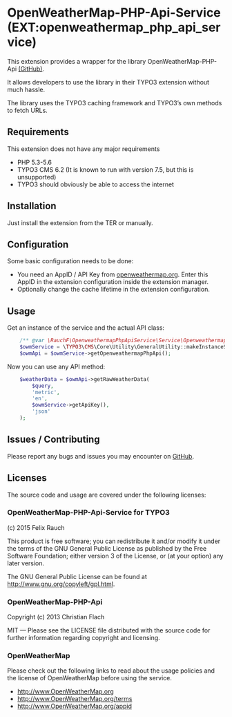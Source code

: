 # OpenWeatherMap-PHP-Api-Service (EXT:openweathermap\_php\_api\_service)

This extension provides a wrapper for the library OpenWeatherMap-PHP-Api [(GitHub)](https://github.com/cmfcmf/OpenWeatherMap-PHP-Api).

It allows developers to use the library in their TYPO3 extension without much hassle.

The library uses the TYPO3 caching framework and TYPO3’s own methods to fetch URLs.

## Requirements

This extension does not have any major requirements

- PHP 5.3-5.6
- TYPO3 CMS 6.2 (It is known to run with version 7.5, but this is unsupported)
- TYPO3 should obviously be able to access the internet

## Installation

Just install the extension from the TER or manually.

## Configuration

Some basic configuration needs to be done:

- You need an AppID / API Key from [openweathermap.org](http://openweathermap.org/). Enter this AppID in the extension configuration inside the extension manager.
- Optionally change the cache lifetime in the extension configuration.

## Usage

Get an instance of the service and the actual API class:
```php
    /** @var \RauchF\OpenweathermapPhpApiService\Service\OpenweathermapPhpApiService $owmService */
    $owmService = \TYPO3\CMS\Core\Utility\GeneralUtility::makeInstanceService('openweathermap_php_api');
    $owmApi = $owmService->getOpenweathermapPhpApi();
```

Now you can use any API method:

```php
    $weatherData = $owmApi->getRawWeatherData(
        $query,
        'metric',
        'en',
        $owmService->getApiKey(),
        'json'
    );
```

## Issues / Contributing

Please report any bugs and issues you may encounter on [GitHub](https://github.com/RauchF/OpenWeatherMap-PHP-Api-Service/issues).

## Licenses

The source code and usage are covered under the following licenses:

### OpenWeatherMap-PHP-Api-Service for TYPO3
(c) 2015 Felix Rauch

This product is free software; you can redistribute it and/or modify
it under the terms of the GNU General Public License as published by
the Free Software Foundation; either version 3 of the License, or
(at your option) any later version.

The GNU General Public License can be found at
http://www.gnu.org/copyleft/gpl.html.

### OpenWeatherMap-PHP-Api

Copyright (c) 2013 Christian Flach

MIT — Please see the LICENSE file distributed with the source code
for further information regarding copyright and licensing.

### OpenWeatherMap
Please check out the following links to read about the usage policies
and the license of OpenWeatherMap before using the service.
- http://www.OpenWeatherMap.org
- http://www.OpenWeatherMap.org/terms
- http://www.OpenWeatherMap.org/appid